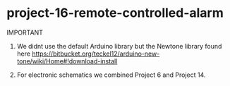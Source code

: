 # project-16-remote-controlled-alarm
IMPORTANT

1. We didnt use the default Arduino library but the Newtone library found here https://bitbucket.org/teckel12/arduino-new-tone/wiki/Home#!download-install

2. For electronic schematics we combined Project 6 and Project 14.
